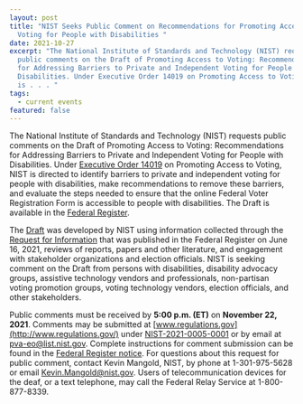 ```yaml
---
layout: post
title: "NIST Seeks Public Comment on Recommendations for Promoting Access to
  Voting for People with Disabilities "
date: 2021-10-27
excerpt: "The National Institute of Standards and Technology (NIST) requests
  public comments on the Draft of Promoting Access to Voting: Recommendations
  for Addressing Barriers to Private and Independent Voting for People with
  Disabilities. Under Executive Order 14019 on Promoting Access to Voting, NIST
  is . . . "
tags:
  - current events
featured: false
---
```

The National Institute of Standards and Technology (NIST) requests public comments on the Draft of Promoting Access to Voting: Recommendations for Addressing Barriers to Private and Independent Voting for People with Disabilities. Under [Executive Order 14019](https://www.federalregister.gov/executive-order/14019) on Promoting Access to Voting, NIST is directed to identify barriers to private and independent voting for people with disabilities, make recommendations to remove these barriers, and evaluate the steps needed to ensure that the online Federal Voter Registration Form is accessible to people with disabilities. The Draft is available in the [Federal Register](https://www.federalregister.gov/documents/2021/10/21/2021-22757/draft-of-promoting-access-to-voting-recommendations-for-addressing-barriers-to-private-and). 

The [Draft](https://www.regulations.gov/document/NIST-2021-0005-0002) was developed by NIST using information collected through the [Request for Information](https://federalregister.gov/d/2021-12619) that was published in the Federal Register on June 16, 2021, reviews of reports, papers and other literature, and engagement with stakeholder organizations and election officials. NIST is seeking comment on the Draft from persons with disabilities, disability advocacy groups, assistive technology vendors and professionals, non-partisan voting promotion groups, voting technology vendors, election officials, and other stakeholders. 

Public comments must be received by **5:00 p.m. (ET)** on **November 22, 2021**. Comments may be submitted at [www.regulations.gov](http://www.regulations.gov/) under [NIST-2021-0005-0001](https://www.regulations.gov/document/NIST-2021-0005-0001) or by email at [pva-eo@list.nist.gov](mailto:pva-eo@list.nist.gov). Complete instructions for comment submission can be found in the [Federal Register notice](https://federalregister.gov/d/2021-23309). For questions about this request for public comment, contact Kevin Mangold, NIST, by phone at 1-301-975-5628 or email [Kevin.Mangold@nist.gov](mailto:Kevin.Mangold@nist.gov). Users of telecommunication devices for the deaf, or a text telephone, may call the Federal Relay Service at 1-800-877-8339.
